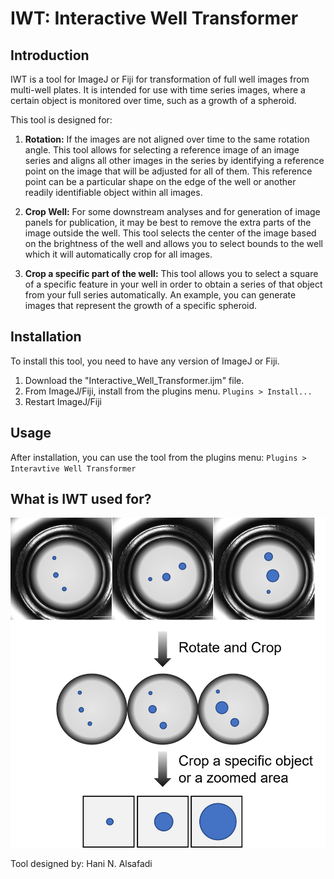 # IWT: Interactive Well Transformer

## Introduction
IWT is a tool for ImageJ or Fiji for transformation of full well images from multi-well plates. It is intended for use with time series images, where a certain object is monitored over time, such as a growth of a spheroid.

This tool is designed for:

1. **Rotation:** If the images are not aligned over time to the same rotation angle. This tool allows for selecting a reference image of an image series and aligns all other images in the series by identifying a reference point on the image that will be adjusted for all of them. This reference point can be a particular shape on the edge of the well or another readily identifiable object within all images. 

2. **Crop Well:** For some downstream analyses and for generation of image panels for publication, it may be best to remove the extra parts of the image outside the well. This tool selects the center of the image based on the brightness of the well and allows you to select bounds to the well which it will automatically crop for all images.

3. **Crop a specific part of the well:** This tool allows you to select a square of a specific feature in your well in order to obtain a series of that object from your full series automatically. An example, you can generate images that represent the growth of a specific spheroid.

## Installation

To install this tool, you need to have any version of ImageJ or Fiji.

1. Download the "Interactive_Well_Transformer.ijm" file.
2. From ImageJ/Fiji, install from the plugins menu. `Plugins > Install...` 
3. Restart ImageJ/Fiji

## Usage

After installation, you can use the tool from the plugins menu: `Plugins > Interavtive Well Transformer`

## What is IWT used for?
![](/workflow.png)

Tool designed by: 
Hani N. Alsafadi
